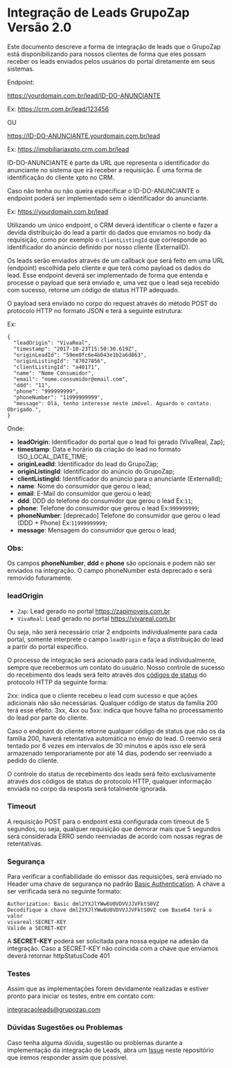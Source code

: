# Integração de Leads GrupoZap Versão 2.0

Este documento descreve a forma de integração de leads que o GrupoZap está disponibilizando para nossos clientes de forma que eles possam receber os leads enviados pelos usuários do portal diretamente em seus sistemas.

Endpoint:

https://yourdomain.com.br/lead/ID-DO-ANUNCIANTE

Ex:
https://crm.com.br/lead/123456

OU

https://ID-DO-ANUNCIANTE.yourdomain.com.br/lead

Ex:
https://imobiliariaxpto.crm.com.br/lead

ID-DO-ANUNCIANTE é parte da URL que representa o identificador do anunciante no sistema que irá receber a requisição. É uma forma de identificação do cliente xpto no CRM.

Caso não tenha ou não queira especificar o ID-DO-ANUNCIANTE o endpoint poderá ser implementado sem o identificador do anunciante. 

Ex: 
https://yourdomain.com.br/lead

Utilizando um único endpoint, o CRM deverá identificar o cliente e fazer a devida distribuição do lead a partir do dados que enviamos no body da requisição, como por exemplo o `clientListingId` que corresponde ao identificador do anúncio definido por nosso cliente (ExternalID).

Os leads serão enviados através de um callback que será feito em uma URL (endpoint) escolhida pelo cliente e que terá como payload os dados do lead. Esse endpoint deverá ser implementado de forma que entenda e processe o payload que será enviado e, uma vez que o lead seja recebido com sucesso, retorne um código de status HTTP adequado.

O payload será enviado no corpo do request através do método POST do protocolo HTTP no formato JSON e terá a seguinte estrutura:

Ex:
```
{
  "leadOrigin": "VivaReal",
  "timestamp": "2017-10-23T15:50:30.619Z",
  "originLeadId": "59ee0fc6e4b043e1b2a6d863",
  "originListingId": "87027856",
  "clientListingId": "a40171",
  "name": "Nome Consumidor",
  "email": "nome.consumidor@email.com",
  "ddd": "11",
  "phone": "999999999",
  "phoneNumber": "11999999999",
  "message": Olá, tenho interesse neste imóvel. Aguardo o contato. Obrigado.",
}
```

Onde:

- **leadOrigin**: Identificador do portal que o lead foi gerado (VivaReal, Zap);
- **timestamp**: Data e horário da criação do lead no formato ISO_LOCAL_DATE_TIME;
- **originLeadId**: Identificador do lead do GrupoZap;
- **originListingId**: Identificador do anúncio do GrupoZap;
- **clientListingId**: Identificador do anúncio para o anunciante (ExternalId);
- **name**: Nome do consumidor que gerou o lead;
- **email**: E-Mail do consumidor que gerou o lead;
- **ddd**: DDD do telefone do consumidor que gerou o lead Ex:`11`;
- **phone**: Telefone do consumidor que gerou o lead Ex:`999999999`;
- **phoneNumber**: [deprecado] Telefone do consumidor que gerou o lead (DDD + Phone) Ex:`11999999999`;
- **message**: Mensagem do consumidor que gerou o lead;

### Obs:

Os campos **phoneNumber**, **ddd** e **phone** são opcionais e podem não ser enviados na integração.
O campo phoneNumber está deprecado e será removido futuramente.

### leadOrigin
- `Zap`: Lead gerado no portal https://zapimoveis.com.br
- `VivaReal`: Lead gerado no portal https://vivareal.com.br

Ou seja, não será necessário criar 2 endpoints individualmente para cada portal, somente interprete o campo `leadOrigin` e faça a distribuição do lead a partir do portal específico.

O processo de integração será acionado para cada lead individualmente, sempre que recebermos um contato do usuário. Nosso controle de sucesso do recebimento dos leads será feito através dos [códigos de status](https://www.w3.org/Protocols/rfc2616/rfc2616-sec10.html) do protocolo HTTP da seguinte forma:

2xx: indica que o cliente recebeu o lead com sucesso e que ações adicionais não são necessárias. Qualquer código de status da família 200 terá esse efeito.
3xx, 4xx ou 5xx: indica que houve falha no processamento do lead por parte do cliente.

Caso o endpoint do cliente retorne qualquer código de status que não os da família 200, haverá retentativa automática no envio do lead. O reenvio será tentado por 6 vezes em intervalos de 30 minutos e após isso ele será armazenado temporariamente por até 14 dias, podendo ser reenviado a pedido do cliente.

O controle do status de recebimento dos leads será feito exclusivamente através dos códigos de status do protocolo HTTP, qualquer informação enviada no corpo da resposta será totalmente ignorada.

### Timeout
A requisição POST para o endpoint está configurada com timeout de 5 segundos, ou seja, qualquer requisição que demorar mais que 5 segundos será considerada ERRO sendo reenviadas de acordo com nossas regras de retentativas.

### Segurança

Para verificar a confiabilidade do emissor das requisições, será enviado no Header uma chave de segurança no padrão [Basic Authentication](https://en.wikipedia.org/wiki/Basic_access_authentication). A chave a ser verificada será no seguinte formato:

```
Authorization: Basic dml2YXJlYWw6U0VDVVJJVFktS0VZ
Decodifique a chave dml2YXJlYWw6U0VDVVJJVFktS0VZ com Base64 terá o valor
vivareal:SECRET-KEY
Valide a SECRET-KEY
```

A **SECRET-KEY** poderá ser solicitada para nossa equipe na adesão da integração.
Caso a SECRET-KEY não coincida com a chave que enviamos deverá retornar httpStatusCode 401

### Testes
Assim que as implementações forem devidamente realizadas e estiver pronto para iniciar os testes, entre em contato com: <p><a href="mailto:integracaoleads@grupozap.com">integracaoleads@grupozap.com</a></p>

### Dúvidas Sugestões ou Problemas
Caso tenha alguma dúvida, sugestão ou problemas durante a implementação da integração de Leads, abra um [Issue](https://github.com/grupozap/crm-lead-integration/issues) neste repositório que iremos responder assim que possível.

